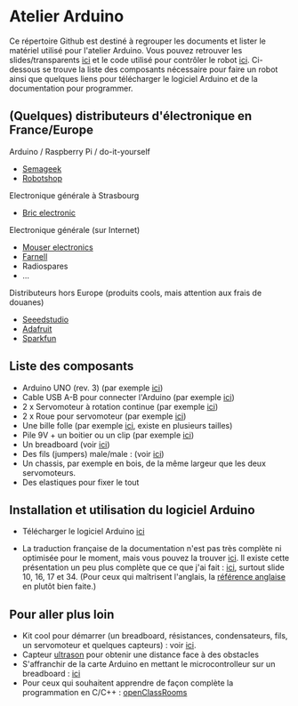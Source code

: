 Atelier Arduino
===============

Ce répertoire Github est destiné à regrouper les documents et lister le matériel utilisé pour l'atelier Arduino. Vous pouvez retrouver les slides/transparents [ici](https://github.com/alexAubin/atelierArduino/raw/master/slides.pdf) et le code utilisé pour contrôler le robot [ici](https://github.com/alexAubin/atelierArduino/blob/master/codeRobot.ino). Ci-dessous se trouve la liste des composants nécessaire pour faire un robot ainsi que quelques liens pour télécharger le logiciel Arduino et de la documentation pour programmer.

(Quelques) distributeurs d'électronique en France/Europe
--------------------------------------------------------

Arduino / Raspberry Pi / do-it-yourself
- [Semageek](http://boutique.semageek.com/)
- [Robotshop](http://www.robotshop.com/eu/en/)

Electronique générale à Strasbourg
 - [Bric electronic](http://www.cables-piles-accus-electronique.fr/plan)

Electronique générale (sur Internet)
- [Mouser electronics](http://www.mouser.fr/)
- [Farnell](http://fr.farnell.com/)
- Radiospares
- ...

Distributeurs hors Europe (produits cools, mais attention aux frais de douanes)
- [Seeedstudio](http://www.seeedstudio.com/)
- [Adafruit](http://www.adafruit.com/)
- [Sparkfun](https://www.sparkfun.com/)

Liste des composants
--------------------

- Arduino UNO (rev. 3) (par exemple [ici](http://www.robotshop.com/eu/en/arduino-uno-usb-microcontroller-rev-3.html))
- Cable USB A-B pour connecter l'Arduino (par exemple [ici](http://www.robotshop.com/eu/n/15m-usb-cable-type-a-to-b.html))
- 2 x Servomoteur à rotation continue (par exemple [ici](http://www.robotshop.com/eu/en/parallax-futaba-continuous-rotation-servo.html))
- 2 x Roue pour servomoteur (par exemple [ici](http://www.robotshop.com/eu/en/parallax-boe-bot-sumobot-wheel-tire.html))
- Une bille folle (par exemple [ici](http://www.robotshop.com/eu/en/pololu-ball-caster-3-4-in-metal-ball.html), existe en plusieurs tailles)
- Pile 9V + un boitier ou un clip (par exemple [ici](http://www.robotshop.com/eu/en/adafruit-9v-battery-case-switch-barrel-connector.html))
- Un breadboard (voir [ici](http://www.robotshop.com/eu/en/catalogsearch/result/index/?cat=234&dir=asc&mode=list&order=price&q=solderless+breadboard))
- Des fils (jumpers) male/male : (voir [ici](http://www.robotshop.com/eu/en/catalogsearch/result/index/?dir=desc&mode=list&order=stats_sales_order_count&q=jumper))
- Un chassis, par exemple en bois, de la même largeur que les deux servomoteurs.
- Des elastiques pour fixer le tout

Installation et utilisation du logiciel Arduino
-----------------------------------------------

- Télécharger le logiciel Arduino [ici](http://arduino.cc/en/Main/Software)

- La traduction française de la documentation n'est pas très complète ni optimisée pour le moment, mais vous pouvez la trouver [ici](http://playground.arduino.cc/French/Reference). Il existe cette présentation un peu plus complète que ce que j'ai fait : [ici](http://www.craslab.org/arduino/LivretArduinoFr06.pdf), surtout slide 10, 16, 17 et 34. (Pour ceux qui maîtrisent l'anglais, la [référence anglaise](http://arduino.cc/en/Reference/HomePage) en plutôt bien faite.)

Pour aller plus loin
--------------------

- Kit cool pour démarrer (un breadboard, résistances, condensateurs, fils, un servomoteur et quelques capteurs) : voir [ici](http://boutique.semageek.com/fr/32-sidekick-basic-kit.html).
- Capteur [ultrason](http://boutique.semageek.com/fr/372-capteur-de-distance-ultrason-hc-sr04.html) pour obtenir une distance face à des obstacles
- S'affranchir de la carte Arduino en mettant le microcontrolleur sur un breadboard : [ici](https://gist.github.com/alexAubin/018eb7c4200e0df6ed50)
- Pour ceux qui souhaitent apprendre de façon complète la programmation en C/C++ : [openClassRooms](http://openclassrooms.com/courses/programmez-avec-le-langage-c)

